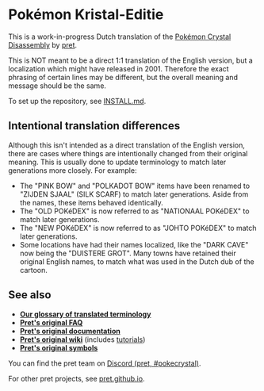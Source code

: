 # Pokémon Kristal-Editie

This is a work-in-progress Dutch translation of the [Pokémon Crystal Disassembly](https://github.com/pret/pokecrystal) by [pret](https://pret.github.io/).

This is NOT meant to be a direct 1:1 translation of the English version, but a localization which might have released in 2001. Therefore the exact phrasing of certain lines may be different, but the overall meaning and message should be the same.

To set up the repository, see [INSTALL.md](INSTALL.md).

## Intentional translation differences

Although this isn't intended as a direct translation of the English version, there are cases where things are intentionally changed from their original meaning. This is usually done to update terminology to match later generations more closely. For example:
* The "PINK BOW" and "POLKADOT BOW" items have been renamed to "ZIJDEN SJAAL" (SILK SCARF) to match later generations. Aside from the names, these items behaved identically.
* The "OLD POKéDEX" is now referred to as "NATIONAAL POKéDEX" to match later generations.
* The "NEW POKéDEX" is now referred to as "JOHTO POKéDEX" to match later generations.
* Some locations have had their names localized, like the "DARK CAVE" now being the "DUISTERE GROT". Many towns have retained their original English names, to match what was used in the Dutch dub of the cartoon.

## See also

- [**Our glossary of translated terminology**](https://docs.google.com/spreadsheets/d/1LrSUH5v0_YE60_T3RlABw92aVIeuB73PC4fpoqgJV0c/edit?usp=sharing)
- [**Pret's original FAQ**](FAQ.md)
- [**Pret's original documentation**][docs]
- [**Pret's original wiki**][wiki] (includes [tutorials][tutorials])
- [**Pret's original symbols**][symbols]

You can find the pret team on [Discord (pret, #pokecrystal)](https://discord.gg/d5dubZ3).

For other pret projects, see [pret.github.io](https://pret.github.io/).

[docs]: https://pret.github.io/pokecrystal/
[wiki]: https://github.com/pret/pokecrystal/wiki
[tutorials]: https://github.com/pret/pokecrystal/wiki/Tutorials
[symbols]: https://github.com/pret/pokecrystal/tree/symbols
